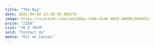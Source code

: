 ```yaml
---
title: "The Rip"
date: 2022-04-09 13:18:38.499374
image: https://ucarecdn.com/cae2266a-c580-4148-9659-4009bc04e925/
price: "2250"
size: "76 X 76CM"
sold: "Contact Us"
media: "Oil on Canvas"
---
```


